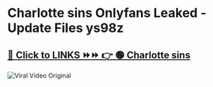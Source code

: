 
 # Charlotte sins Onlyfans Leaked - Update Files ys98z

## <h2><a href="https://clipsfans.com/Charlotte_sins&ref=git">🔗 Click to LINKS ⏩⏩ 👉 🟢 Charlotte sins </a></h2>

<a href="https://clipsfans.com/Charlotte_sins&ref=git" rel="nofollow" data-target="animated-image.originalLink"><img src="https://i.ibb.co.com/xMMVF88/686577567.gif" alt="Viral Video Original" style="max-width: 100%; display: inline-block;" data-target="animated-image.originalImage"></a>

